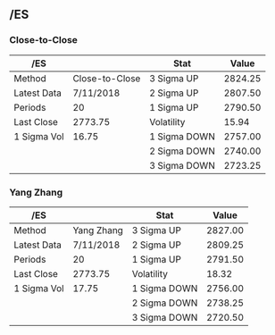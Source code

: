 ## /ES

### Close-to-Close

| /ES         |                | Stat          | Value    |
| ----------- | -------------- | ------------- | -------- |
| Method      | Close-to-Close |  3 Sigma UP   |  2824.25 |
| Latest Data | 7/11/2018      |  2 Sigma UP   |  2807.50 |
| Periods     | 20             |  1 Sigma UP   |  2790.50 |
| Last Close  | 2773.75        |  Volatility   |   15.94  |
| 1 Sigma Vol | 16.75          | 1 Sigma DOWN  |  2757.00 |
|             |                | 2 Sigma DOWN  |  2740.00 |
|             |                | 3 Sigma DOWN  |  2723.25 |


### Yang Zhang

| /ES         |                | Stat          | Value    |
| ----------- | -------------- | ------------- | -------- |
| Method      | Yang Zhang     |  3 Sigma UP   |  2827.00 |
| Latest Data | 7/11/2018      |  2 Sigma UP   |  2809.25 |
| Periods     | 20             |  1 Sigma UP   |  2791.50 |
| Last Close  | 2773.75        |  Volatility   |   18.32  |
| 1 Sigma Vol | 17.75          | 1 Sigma DOWN  |  2756.00 |
|             |                | 2 Sigma DOWN  |  2738.25 |
|             |                | 3 Sigma DOWN  |  2720.50 |


